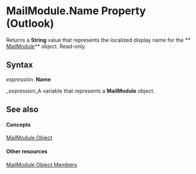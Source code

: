 
# MailModule.Name Property (Outlook)

Returns a  **String** value that represents the localized display name for the ** [MailModule](df20efe5-be5c-952d-c6b7-20c20a83fda0.md)** object. Read-only.


## Syntax

 _expression_. **Name**

 _expression_A variable that represents a  **MailModule** object.


## See also


#### Concepts


 [MailModule Object](df20efe5-be5c-952d-c6b7-20c20a83fda0.md)
#### Other resources


 [MailModule Object Members](a7ada12a-7075-b0ca-ec00-0556b7753747.md)
